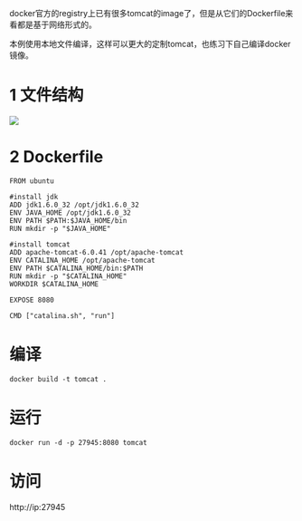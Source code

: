 docker官方的registry上已有很多tomcat的image了，但是从它们的Dockerfile来看都是基于网络形式的。

本例使用本地文件编译，这样可以更大的定制tomcat，也练习下自己编译docker镜像。

# 1 文件结构
![](https://raw.githubusercontent.com/wiselyman/study/master/docker/resources/file.jpg)

# 2 Dockerfile

```
FROM ubuntu

#install jdk
ADD jdk1.6.0_32 /opt/jdk1.6.0_32
ENV JAVA_HOME /opt/jdk1.6.0_32
ENV PATH $PATH:$JAVA_HOME/bin
RUN mkdir -p "$JAVA_HOME"

#install tomcat
ADD apache-tomcat-6.0.41 /opt/apache-tomcat
ENV CATALINA_HOME /opt/apache-tomcat
ENV PATH $CATALINA_HOME/bin:$PATH
RUN mkdir -p "$CATALINA_HOME"
WORKDIR $CATALINA_HOME

EXPOSE 8080

CMD ["catalina.sh", "run"]
```

# 编译

`docker build -t tomcat .`

# 运行

`docker run -d -p 27945:8080 tomcat`

# 访问

http://ip:27945
